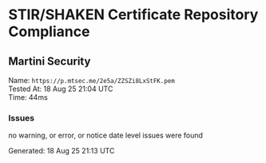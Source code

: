 # STIR/SHAKEN Certificate Repository Compliance

## Martini Security

Name: `https://p.mtsec.me/2e5a/ZZSZi8LxStFK.pem`\
Tested At: 18 Aug 25 21:04 UTC\
Time: 44ms

### Issues

no warning, or error, or notice date level issues were found

Generated: 18 Aug 25 21:13 UTC